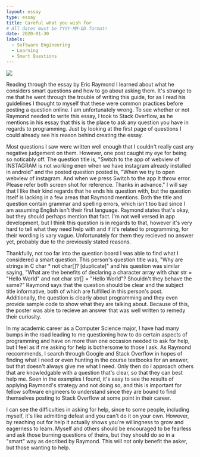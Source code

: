 ```yaml
---
layout: essay
type: essay
title: Careful what you wish for
# All dates must be YYYY-MM-DD format!
date: 2020-01-30
labels:
  - Software Engineering
  - Learning
  - Smart Questions
---
```


<img class="ui medium right floated rounded image" src="/images/stack-overflow.">

Reading through the essay by Eric Raymond I learned about what he considers smart questions and how to go about asking them. It's strange to me that he went through the trouble of writing this guide, for as I read his guidelines I thought to myself that these were common practices before posting a question online. I am unfortunately wrong. To see whether or not Raymond needed to write this essay, I took to Stack Overflow, as he mentions in his essay that this is the place to ask any question you have in regards to programming. Just by looking at the first page of questions I could already see his reason behind creating the essay.

Most questions I saw were written well enough that I couldn't really cast any negative judgement on them. However, one post caught my eye for being so noticably off. The question title is, "Switch to the app of webview of INSTAGRAM is not working enen when we have instagram already installed in android" and the posted question posted is, "When we try to open webview of instagram. And when we press Switch to the app It throw error. Please refer both screen shot for reference. Thanks in advance." I will say that I like their kind regards that he ends his question with, but the question itself is lacking in a few areas that Raymond mentions. Both the title and question contain grammar and spelling errors, which isn't too bad since I am assuming English isn't their first language. Raymond states that's okay, but they should perhaps mention that fact. I'm not well versed in app development, but I think this question is in regards to that, however it's very hard to tell what they need help with and if it's related to programming, for their wording is vary vague. Unfortunately for them they recieved no answer yet, probably due to the previously stated reasons.

Thankfully, not too far into the question board I was able to find what I considered a smart question. This person's question title was, "Why are strings in C char * not char[]? [duplicate]" and his question was similar saying, "What are the benefits of declaring a character array with char str = "Hello World" and not char str[] = "Hello World"? Shouldn't they behave the same?" Raymond says that the question should be clear and the subject title informative, both of which are fulfilled in this person's post. Additionally, the question is clearly about programming and they even provide sample code to show what they are talking about. Because of this, the poster was able to recieve an answer that was well written to remedy their curiosity.

In my academic career as a Computer Science major, I have had many bumps in the road leading to me questioning how to do certain aspects of programming and have on more than one occasion needed to ask for help, but I feel as if me asking for help is bothersome to those I ask. As Raymond reccommends, I search through Google and Stack Overflow in hopes of finding what I need or even hunting in the course textbooks for an answer, but that doesn't always give me what I need. Only then do I approach others that are knowledgable with a question that's clear, so that they can best help me. Seen in the examples I found, it's easy to see the results of applying Raymond's strategy and not doing so, and this is important for fellow software engineers to understand since they are bound to find themselves posting to Stack Overflow at some point in their career.

I can see the difficulties in asking for help, since to some people, including myself, it's like admitting defeat and you can't do it on your own. However, by reaching out for help it actually shows you're willingness to grow and eagerness to learn. Myself and others should be encouraged to be fearless and ask those burning questions of theirs, but they should do so in a "smart" way as decribed by Raymond. This will not only benefit the asker, but those wanting to help.  

